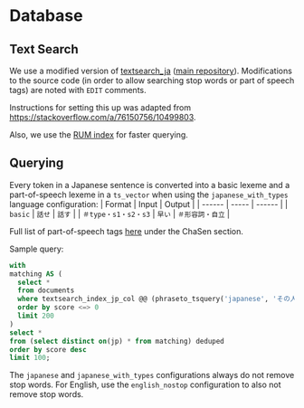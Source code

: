 # Database

## Text Search

We use a modified version of [textsearch_ja](https://www.postgresql.org/ftp/projects/pgFoundry/textsearch-ja/textsearch_ja/9.0.0/) ([main repository](https://github.com/HiraokaHyperTools/textsearch_ja)). Modifications to the source code (in order to allow searching stop words or part of speech tags) are noted with `EDIT` comments.

Instructions for setting this up was adapted from https://stackoverflow.com/a/76150756/10499803.

Also, we use the [RUM index](https://github.com/postgrespro/rum) for faster querying.

## Querying

Every token in a Japanese sentence is converted into a basic lexeme and a part-of-speech lexeme in a `ts_vector` when using the `japanese_with_types` language configuration:
| Format           | Input | Output        |
| ------           | ----- | ------        |
| `basic`          | `話せ` | `話す`        |
| `＃type・s1・s2・s3` | `早い` | `＃形容詞・自立` |

Full list of part-of-speech tags [here](https://www.unixuser.org/~euske/doc/postag/) under the ChaSen section.

Sample query:
```sql
with
matching AS (
  select *
  from documents
  where textsearch_index_jp_col @@ (phraseto_tsquery('japanese', 'その人') && '＃動詞:*')
  order by score <=> 0
  limit 200
)
select *
from (select distinct on(jp) * from matching) deduped
order by score desc
limit 100;
```

The `japanese` and `japanese_with_types` configurations always do not remove stop words.
For English, use the `english_nostop` configuration to also not remove stop words.
